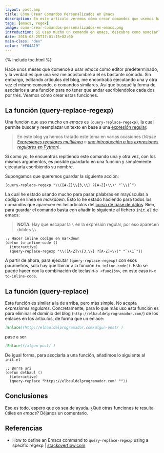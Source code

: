 ```yaml
---
layout: post.amp
title: Cómo Crear Comandos Personalizados en Emacs
description: En este artículo veremos cómo crear comandos que usemos habitualmente en emacs, asociándolos a una función para su posterior uso.
tags: [emacs, regex]
image: como-crear-comandos-personalizados-en-emacs.png
introduction: Si usas mucho un comando en emacs, descubre como asociarlo a una función para usarlo más rápido
date: 2016-08-25T17:01:15+02:00
main-class: "dev"
color: "#E64A19"
---
```


{% include toc.html %}

Hace unos meses que comencé a usar _emacs_ como editor predeterminado, y la verdad es que una vez me acostumbré a él es bastante cómodo. Sin embargo, editando artículos del blog, me encontraba ejecutando una y otra vez el mismo comando, o comandos similares. Así que busqué la forma de asociarlos a una función para no tener que andar escribiendolos cada dos por trés. Veamos cómo crear estas funciones.


## La función (query-replace-regexp)

Una función que uso mucho en _emacs_ es `(query-replace-regexp)`, la cual permite buscar y reemplazar un texto en base a una [expresión regular](/tags/#regex "Posts etiquetados con regex"). 

<!--ad-->

> En este blog ya hemos tratado este tema en varias ocasiones (_Véase [Expresiones regulares multilínea](/expresiones-regulares-multilinea/ "Crear expresiones regulares multilínea") o [una introducción a las expresiones regulares en Python](/introduccion-a-las-expresiones-regulares-en-python/ "Expresiones regulares en python")_). 

Si como yo, te encuentras repitiendo este comando una y otra vez, con los mismos argumentos, es posible guardarlo en una función y simplemente ejecutarla escribiendo su nombre.

Supongamos que queremos guardar la siguiente acción:

```elisp
(query-replace-regexp "\\([A-Z]\\{3,\\} ?[A-Z]+\\)" "`\\1`")
```

La cual he estado usando mucho para pasar palabras en mayúsculas a código en línea en _markdown_. Esto lo he estado haciendo para todos los comandos que aparecen en los artículos del [curso de base de datos](/bases-de-datos/ "Curso base de datos"). Bien, para guardar el comando basta con añadir lo siguiente al fichero `init.el` de emacs:

> __NOTA__: Hay que escapar la `\` en la expresión regular, por eso aparecen dobles `\\`.

```elisp
;; Hacer inline codigo en markdown
(defun to-inline-code ()
  (interactive)
  (query-replace-regexp "\\([A-Z]\\{3,\\} ?[A-Z]+\\)" "`\\1`"))
```

A partir de ahora, para ejecutar `(query-replace-regexp)` con esos parámetros, solo hay que llamar a la función `to-inline-code()`. Esto se puede hacer con la combinación de teclas `M-x <función>`, en este caso `M-x to-inline-code`.

## La función (query-replace)

Esta función es similar a la de arriba, pero más simple. No acepta _expresiones regulares_. Concretamente, para lo que más uso esta función es para eliminar el dominio del blog (`http://elbauldelprogramador.com/`) de los enlaces en los artículos, de forma que un enlace:

```markdown
[Enlace](http://elbauldelprogramador.com/algun-post/ ) 
```

pase a ser

```markdown
[Enlace](/algun-post/ )
```

De igual forma, para asociarla a una función, añadimos lo siguiente al `init.el`

```elisp
;; Borra uri
(defun delbaul ()
  (interactive)
  (query-replace "https://elbauldelprogramador.com" ""))
```

## Conclusiones

Eso es todo, espero que os sea de ayuda. ¿Qué otras funciones te resulta útiles en _emacs_? Déjanos un comentario.

## Referencias

- How to define an Emacs command to `query-replace-regexp` using a specific regexp \| [stackoverflow.com](http://stackoverflow.com/questions/39040092/how-to-define-an-emacs-command-to-query-replace-regexp-using-a-specific-regexp "How to define an Emacs command to `query-replace-regexp` using a specific regexp")
